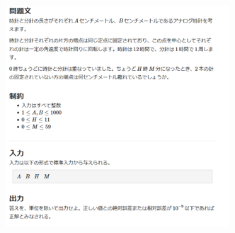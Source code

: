 ![question](https://github.com/kimura-12/AtCoder_Training/blob/master/AtCoder_Beginner_Contest/ABC168/C.Colon/question.png)
